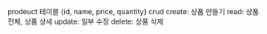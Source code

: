 prodeuct 테이블
{id, name, price, quantity}
crud
create: 상품 만들기
read: 상품 전체, 상품 상세
update: 일부 수정
delete: 상품 삭제
